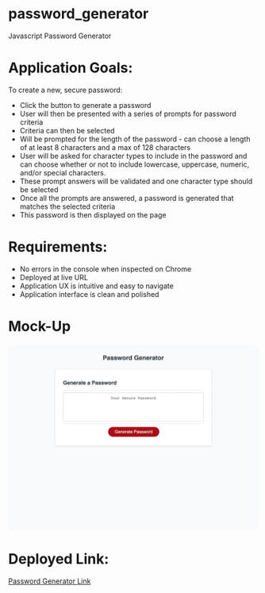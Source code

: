 # password_generator
Javascript Password Generator

# Application Goals:
To create a new, secure password:
- Click the button to generate a password
- User will then be presented with a series of prompts for password criteria
- Criteria can then be selected
- Will be prompted for the length of the password - can choose a length of at least 8 characters and a max of 128 characters
- User will be asked for character types to include in the password and can choose whether or not to include lowercase, uppercase, numeric, and/or special characters.
- These prompt answers will be validated and one character type should be selected
- Once all the prompts are answered, a password is generated that matches the selected criteria
- This password is then displayed on the page 

# Requirements:
- No errors in the console when inspected on Chrome
- Deployed at live URL 
- Application UX is intuitive and easy to navigate 
- Application interface is clean and polished

# Mock-Up

<img src="./assets/laptop-example.jpg">

# Deployed Link:

[Password Generator Link](https://lindsfitz.github.io/password_generator/)